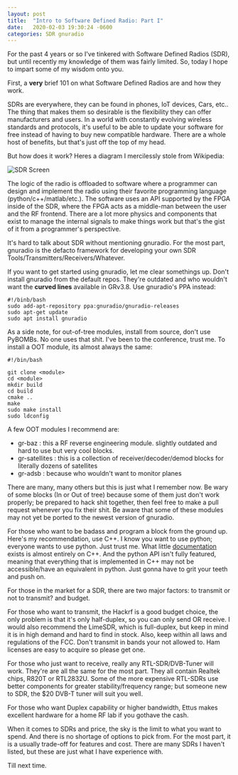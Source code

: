 ```yaml
---
layout: post
title:  "Intro to Software Defined Radio: Part I"
date:   2020-02-03 19:30:24 -0600
categories: SDR gnuradio
---
```


For the past 4 years or so I've tinkered with Software Defined Radios (SDR), but until recently my knowledge of them was fairly limited. So, today I hope to impart some of my wisdom onto you. 

First, a __very__ brief 101 on what Software Defined Radios are and how they work. 

SDRs are everywhere, they can be found in phones, IoT devices, Cars, etc.. The thing that makes them so desirable is the flexibility they can offer manufacturers and users. In a world with constantly evolving wireless standards and protocols, it's useful to be able to update your software for free instead of having to buy new compatible hardware. There are a whole host of benefits, but that's just off the top of my head.

But how does it work? Heres a diagram I mercilessly stole from Wikipedia:

![SDR Screen](/assets/img/sdr/wiki.png)

The logic of the radio is offloaded to software where a programmer can design and implement the radio using their favorite programming language (python/c++/matlab/etc.). The software uses an API supported by the FPGA inside of the SDR, where the FPGA acts as a middle-man between the user and the RF frontend. There are a lot more physics and components that exist to manage the internal signals to make things work but that's the gist of it from a programmer's perspective.

It's hard to talk about SDR without mentioning gnuradio.
For the most part, gnuradio is the defacto framework for developing your own SDR Tools/Transmitters/Receivers/Whatever.

If you want to get started using gnuradio, let me clear somethings up. Don't install gnuradio from the default repos. They're outdated and who wouldn't want the __curved lines__ available in GRv3.8. Use gnuradio's PPA instead:
```
#!/binb/bash
sudo add-apt-repository ppa:gnuradio/gnuradio-releases
sudo apt-get update
sudo apt install gnuradio
```

As a side note, for out-of-tree modules, install from source, don't use PyBOMBs. No one uses that shit. I've been to the conference, trust me. 
To install a OOT module, its almost always the same:
```
#!/bin/bash

git clone <module>
cd <module>
mkdir build
cd build
cmake ..
make
sudo make install
sudo ldconfig 
```

A few OOT modules I recommend are:
* gr-baz : this a RF reverse engineering module. slightly outdated and hard to use but very cool blocks.
* gr-satellites : this is a collection of receiver/decoder/demod blocks for literally dozens of satellites
* gr-adsb : because who wouldn't want to monitor planes

There are many, many others but this is just what I remember now. Be wary of some blocks (In or Out of tree) because some of them just don't work properly; be prepared to hack shit together, then feel free to make a pull request whenever you fix their shit. Be aware that some of these modules may not yet be ported to the newest version of gnuradio.

For those who want to be badass and program a block from the ground up. Here's my recommendation, use C++. I know you want to use python; everyone wants to use python. Just trust me. What little [documentation](https://www.gnuradio.org/doc/doxygen/) exists is almost entirely on C++. And the python API isn't fully featured, meaning that everything that is implemented in C++ may not be accessible/have an equivalent in python. Just gonna have to grit your teeth and push on.

For those in the market for a SDR, there are two major factors: to transmit or not to transmit? and budget.

For those who want to transmit, the Hackrf is a good budget choice, the only problem is that it's only half-duplex, so you can only send OR receive. I would also recommend the LimeSDR, which is full-duplex, but keep in mind it is in high demand and hard to find in stock. Also, keep within all laws and regulations of the FCC. Don't transmit in bands your not allowed to. Ham licenses are easy to acquire so please get one.

For those who just want to receive, really any RTL-SDR/DVB-Tuner will work. They're are all the same for the most part. They all contain Realtek chips, R820T or RTL2832U. Some of the more expensive RTL-SDRs use better components for greater stability/frequency range; but someone new to SDR, the $20 DVB-T tuner will suit you well.

For those who want Duplex capability or higher bandwidth, Ettus makes excellent hardware for a home RF lab if you gothave the cash. 

When it comes to SDRs and price, the sky is the limit to what you want to spend. And there is no shortage of options to pick from. For the most part, it is a usually trade-off for features and cost. There are many SDRs I haven't listed, but these are just what I have experience with.

Till next time. 